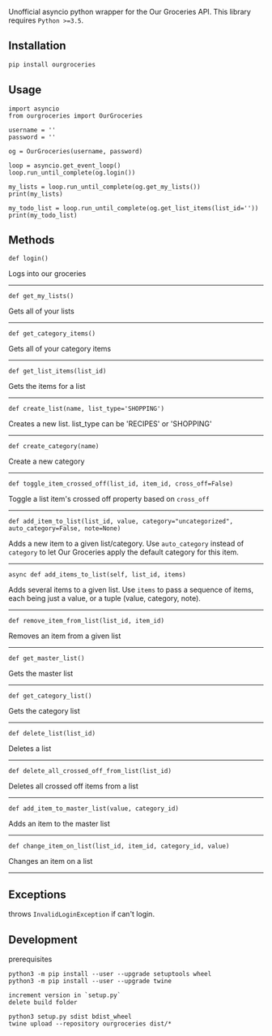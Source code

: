 Unofficial asyncio python wrapper for the Our Groceries API. This library requires `Python >=3.5`.

## Installation

```bash
pip install ourgroceries
```

## Usage

```
import asyncio
from ourgroceries import OurGroceries

username = ''
password = ''

og = OurGroceries(username, password)

loop = asyncio.get_event_loop()
loop.run_until_complete(og.login())

my_lists = loop.run_until_complete(og.get_my_lists())
print(my_lists)

my_todo_list = loop.run_until_complete(og.get_list_items(list_id=''))
print(my_todo_list)
```

## Methods
```def login()```

Logs into our groceries

---

```def get_my_lists()```

Gets all of your lists

---

```def get_category_items()```

Gets all of your category items

---

```def get_list_items(list_id)```

Gets the items for a list

---

```def create_list(name, list_type='SHOPPING')```

Creates a new list. list_type can be 'RECIPES' or 'SHOPPING'

---

```def create_category(name)```

Create a new category

---

```def toggle_item_crossed_off(list_id, item_id, cross_off=False)```

Toggle a list item's crossed off property based on `cross_off`

---

```def add_item_to_list(list_id, value, category="uncategorized", auto_category=False, note=None)```

Adds a new item to a given list/category. Use `auto_category` instead of `category` to let
Our Groceries apply the default category for this item.

---

```async def add_items_to_list(self, list_id, items)```

Adds several items to a given list. Use `items` to pass a sequence of items, each being just a value, or a tuple
(value, category, note).

---

```def remove_item_from_list(list_id, item_id)```

Removes an item from a given list

---

```def get_master_list()```

Gets the master list

---

```def get_category_list()```

Gets the category list

---

```def delete_list(list_id)```

Deletes a list

---

```def delete_all_crossed_off_from_list(list_id)```

Deletes all crossed off items from a list

---

```def add_item_to_master_list(value, category_id)```

Adds an item to the master list

---

```def change_item_on_list(list_id, item_id, category_id, value)```

Changes an item on a list

---

## Exceptions

throws `InvalidLoginException` if can't login.


## Development

prerequisites
```
python3 -m pip install --user --upgrade setuptools wheel
python3 -m pip install --user --upgrade twine

increment version in `setup.py`
delete build folder

python3 setup.py sdist bdist_wheel
twine upload --repository ourgroceries dist/*
```
